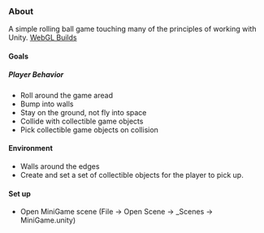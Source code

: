 ### About 
A simple rolling ball game touching many of the principles of working with Unity. [WebGL Builds](http://rdok.github.io/roll-a-ball/)
#### Goals
##### Player Behavior
- Roll around the game aread
- Bump into walls
- Stay on the ground, not fly into space
- Collide with collectible game objects
- Pick collectible game objects on collision
#### Environment
- Walls around the edges
- Create and set a set of collectible objects for the player to pick up.

#### Set up
- Open MiniGame scene (File -> Open Scene -> _Scenes -> MiniGame.unity)
